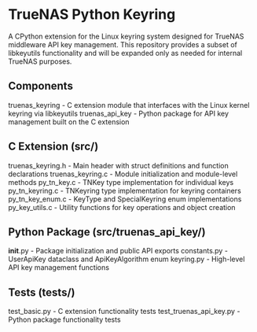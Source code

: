 # TrueNAS Python Keyring

A CPython extension for the Linux keyring system designed for TrueNAS middleware API key management. This repository provides a subset of libkeyutils functionality and will be expanded only as needed for internal TrueNAS purposes.

## Components

truenas_keyring - C extension module that interfaces with the Linux kernel keyring via libkeyutils
truenas_api_key - Python package for API key management built on the C extension

## C Extension (src/)

truenas_keyring.h - Main header with struct definitions and function declarations
truenas_keyring.c - Module initialization and module-level methods
py_tn_key.c - TNKey type implementation for individual keys
py_tn_keyring.c - TNKeyring type implementation for keyring containers
py_tn_key_enum.c - KeyType and SpecialKeyring enum implementations
py_key_utils.c - Utility functions for key operations and object creation

## Python Package (src/truenas_api_key/)

__init__.py - Package initialization and public API exports
constants.py - UserApiKey dataclass and ApiKeyAlgorithm enum
keyring.py - High-level API key management functions

## Tests (tests/)

test_basic.py - C extension functionality tests
test_truenas_api_key.py - Python package functionality tests